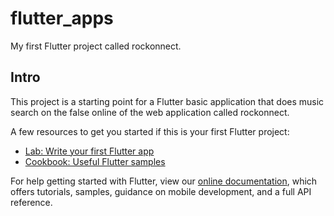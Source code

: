 # flutter_apps

My first Flutter project called rockonnect.

## Intro

This project is a starting point for a Flutter basic application that does music search on the false online of the web application called rockonnect.

A few resources to get you started if this is your first Flutter project:

- [Lab: Write your first Flutter app](https://flutter.dev/docs/get-started/codelab)
- [Cookbook: Useful Flutter samples](https://flutter.dev/docs/cookbook)

For help getting started with Flutter, view our
[online documentation](https://flutter.dev/docs), which offers tutorials,
samples, guidance on mobile development, and a full API reference.
